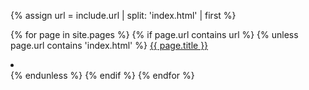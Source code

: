{% assign url = include.url | split: 'index.html' | first %}

<div class="btn-group-vertical">

{% for page in site.pages %}
  {% if page.url contains url %}
    {% unless page.url contains 'index.html' %}
  <a href="{{ page.url }}" type="button" class="btn btn-default">{{ page.title }}</a>
  <li class="button_divider"></li>
    {% endunless %}
  {% endif %}
{% endfor %}

</div>